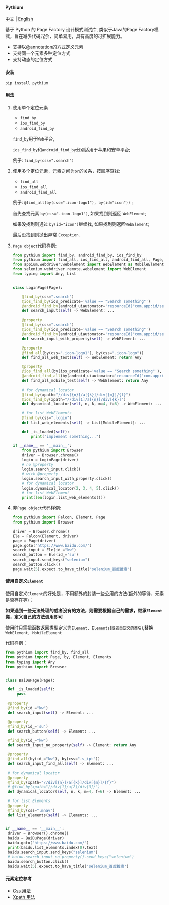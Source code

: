 <!-- README.zh.md -->
#### Pythium 
[中文](README.md) | [English](README.en.md)

基于 Python 的 Page Factory 设计模式测试库, 类似于Java的Page Factory模式，旨在减少代码冗余，简单易用，具有高度的可扩展能力。

- 支持以@annotation的方式定义元素
- 支持同一个元素多种定位方式
- 支持动态的定位方式

#### 安装

`pip install pythium`

#### 用法

1. 使用单个定位元素
   - `find_by`
   - `ios_find_by`
   - `android_find_by`
   
   `find_by`用于`Web`平台, 

   `ios_find_by`和`android_find_by`分别适用于苹果和安卓平台;

   例子: `find_by(css=".search")`

2. 使用多个定位元素，元素之间为`or`的关系，按顺序查找:
   - `find_all`
   - `ios_find_all`
   - `android_find_all`
   
   例子: `@find_all(by(css=".icon-logo1"), by(id="icon"))` ;

   首先查找元素 `by(css=".icon-logo1")`, 如果找到则返回 `WebElement`;

   如果没找到则通过 `by(id="icon")`继续找, 如果找到则返回`WebElement`;

   最后没找到则抛出异常 `Exception`.

3. `Page object`代码样例:
    ```python
    from pythium import find_by, android_find_by, ios_find_by
    from pythium import find_all, ios_find_all, android_find_all, Page, by
    from appium.webdriver.webelement import WebElement as MobileElement
    from selenium.webdriver.remote.webelement import WebElement
    from typing import Any, List
    
    
    class LoginPage(Page):
    
        @find_by(css=".search")
        @ios_find_by(ios_predicate='value == "Search something"')
        @android_find_by(android_uiautomator='resourceId("com.app:id/search_txtbox")')
        def search_input(self) -> WebElement: ...
    
        @property
        @find_by(css=".search")
        @ios_find_by(ios_predicate='value == "Search something"')
        @android_find_by(android_uiautomator='resourceId("com.app:id/search_txtbox")')
        def search_input_with_property(self) -> WebElement: ...
    
        @property
        @find_all(by(css=".icon-logo1"), by(css=".icon-logo"))
        def find_all_web_test(self) -> WebElement: return Any
    
        @property
        @ios_find_all(by(ios_predicate='value == "Search something"'), by(ios_predicate='value == "Search result"'))
        @android_find_all(by(android_uiautomator='resourceId("com.app:id/search_txtbox")'), by(android_uiautomator='resourceId("com.app:id/search_txtbox")'))
        def find_all_mobile_test(self) -> WebElement: return Any
    
        # for dynamical locator
        @find_by(xpath="//div[{n}]/a[{k}]/div[{m}]/{f}")
        @ios_find_by(xpath="//div[1]/a[{n}]/div[{k}]")
        def dynamical_locator(self, n, k, m=4, f=6) -> WebElement: ...
    
        # for list WebElements
        @find_by(css=".login")
        def list_web_elements(self) -> List[MobileElement]: ...
    
        def _is_loaded(self):
            print("implement something...")
    
    if __name__ == '__main__':
        from pythium import Browser
        driver = Browser.chrome()
        login = LoginPage(driver)
        # no @property
        login.search_input.click()
        # with @property
        login.search_input_with_property.click()
        # for dynamical locator
        login.dynamical_locator(2, 3, 4, 5).click()
        # for list WebElement
        print(len(login.list_web_elements()))
    ```
4. 非`Page object`代码样例:
    ```python
    from pythium import Falcon, Element, Page
    from pythium import Browser

    driver = Browser.chrome()
    Ele = Falcon(Element, driver)
    page = Page(driver)
    page.goto("https://www.baidu.com/")
    search_input = Ele(id_="kw")
    search_button = Ele(id_='su')
    search_input.send_keys("selenium")
    search_button.click()
    page.wait(5).expect.to_have_title("selenium_百度搜索")
    ```

#### 使用自定义`Element`
   使用自定义`Element`的好处是，不用额外的封装一些公用的方法(额外的等待、元素是否存在等)；

   **如果遇到一些无法处理的或者没有的方法，则需要根据自己的需求，继承`Element`类，定义自己的方法调用即可**

   使用时只需把函数返回类型定义为`Element, Elements`(`或者自定义的类名`),替换`WebElement, MobileElement`
   
   代码样例：

   ```python
   from pythium import find_by, find_all
from pythium import Page, by, Element, Elements
from typing import Any
from pythium import Browser


class BaiDuPage(Page):

    def _is_loaded(self):
        pass

    @property
    @find_by(id_="kw")
    def search_input(self) -> Element: ...

    @property
    @find_by(id_='su')
    def search_button(self) -> Element: ...

    @find_by(id_="kw")
    def search_input_no_property(self) -> Element: return Any

    @property
    @find_all(by(id_="kw"), by(css=".s_ipt"))
    def search_input_find_all(self) -> Element: ...

    # for dynamical locator
    @property
    @find_by(xpath="//div[{n}]/a[{k}]/div[{m}]/{f}")
    # @find_by(xpath="//div[1]/a[2]/div[3]/")
    def dynamical_locator(self, n, k, m=4, f=6) -> Element: ...

    # for list Elements
    @property
    @find_by(css=".mnav")
    def list_elements(self) -> Elements: ...


if __name__ == '__main__':
    driver = Browser().chrome()
    baidu = BaiDuPage(driver)
    baidu.goto("https://www.baidu.com/")
    print(baidu.list_elements.index(0).text)
    baidu.search_input.send_keys("selenium")
    # baidu.search_input_no_property().send_keys("selenium")
    baidu.search_button.click()
    baidu.wait(5).expect.to_have_title('selenium_百度搜索')
   ```

#### 元素定位参考

- [Css 用法](./docs/locator%20cheat%20sheet/Css%20cheat%20sheet.md)
- [Xpath 用法](./docs/locator%20cheat%20sheet/Xpath%20cheat%20sheet.md)